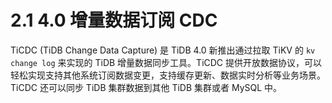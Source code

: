 # 2.1 4.0 增量数据订阅 CDC

TiCDC (TiDB Change Data Capture) 是 TiDB 4.0 新推出通过拉取 TiKV 的 `kv change log` 来实现的 TiDB 增量数据同步工具。TiCDC 提供开放数据协议，可以轻松实现支持其他系统订阅数据变更，支持缓存更新、数据实时分析等业务场景。TiCDC 还可以同步 TiDB 集群数据到其他 TiDB 集群或者 MySQL 中。

